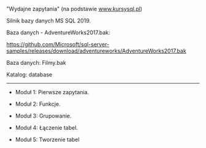 "Wydajne zapytania" (na podstawie www.kursysql.pl)

Silnik bazy danych MS SQL 2019.

Baza danych - AdventureWorks2017.bak:

https://github.com/Microsoft/sql-server-samples/releases/download/adventureworks/AdventureWorks2017.bak

Baza danych: Filmy.bak

Katalog: database


---------------------------------------------------------------------------------------------------------

- Moduł 1: Pierwsze zapytania.

- Moduł 2: Funkcje.

- Moduł 3: Grupowanie.

- Moduł 4: Łączenie tabel.

- Moduł 5: Tworzenie tabel
